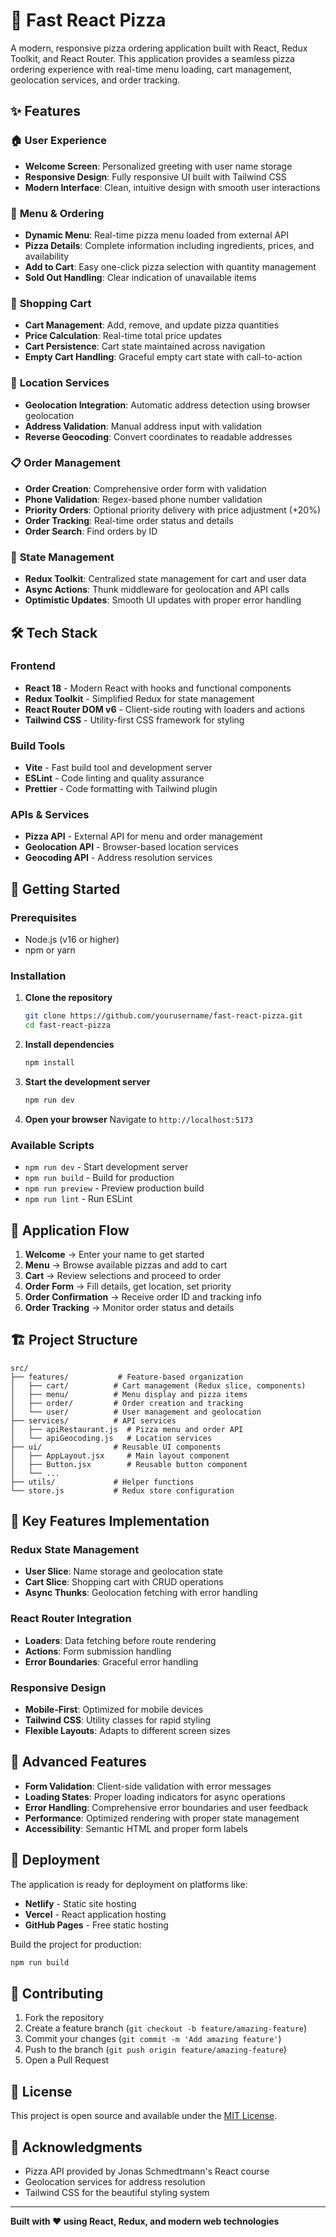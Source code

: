 # 🍕 Fast React Pizza

A modern, responsive pizza ordering application built with React, Redux Toolkit, and React Router. This application provides a seamless pizza ordering experience with real-time menu loading, cart management, geolocation services, and order tracking.

## ✨ Features

### 🏠 **User Experience**
- **Welcome Screen**: Personalized greeting with user name storage
- **Responsive Design**: Fully responsive UI built with Tailwind CSS
- **Modern Interface**: Clean, intuitive design with smooth user interactions

### 🍕 **Menu & Ordering**
- **Dynamic Menu**: Real-time pizza menu loaded from external API
- **Pizza Details**: Complete information including ingredients, prices, and availability
- **Add to Cart**: Easy one-click pizza selection with quantity management
- **Sold Out Handling**: Clear indication of unavailable items

### 🛒 **Shopping Cart**
- **Cart Management**: Add, remove, and update pizza quantities
- **Price Calculation**: Real-time total price updates
- **Cart Persistence**: Cart state maintained across navigation
- **Empty Cart Handling**: Graceful empty cart state with call-to-action

### 📍 **Location Services**
- **Geolocation Integration**: Automatic address detection using browser geolocation
- **Address Validation**: Manual address input with validation
- **Reverse Geocoding**: Convert coordinates to readable addresses

### 📋 **Order Management**
- **Order Creation**: Comprehensive order form with validation
- **Phone Validation**: Regex-based phone number validation
- **Priority Orders**: Optional priority delivery with price adjustment (+20%)
- **Order Tracking**: Real-time order status and details
- **Order Search**: Find orders by ID

### 🔄 **State Management**
- **Redux Toolkit**: Centralized state management for cart and user data
- **Async Actions**: Thunk middleware for geolocation and API calls
- **Optimistic Updates**: Smooth UI updates with proper error handling

## 🛠️ Tech Stack

### **Frontend**
- **React 18** - Modern React with hooks and functional components
- **Redux Toolkit** - Simplified Redux for state management
- **React Router DOM v6** - Client-side routing with loaders and actions
- **Tailwind CSS** - Utility-first CSS framework for styling

### **Build Tools**
- **Vite** - Fast build tool and development server
- **ESLint** - Code linting and quality assurance
- **Prettier** - Code formatting with Tailwind plugin

### **APIs & Services**
- **Pizza API** - External API for menu and order management
- **Geolocation API** - Browser-based location services
- **Geocoding API** - Address resolution services

## 🚀 Getting Started

### Prerequisites
- Node.js (v16 or higher)
- npm or yarn

### Installation

1. **Clone the repository**
   ```bash
   git clone https://github.com/yourusername/fast-react-pizza.git
   cd fast-react-pizza
   ```

2. **Install dependencies**
   ```bash
   npm install
   ```

3. **Start the development server**
   ```bash
   npm run dev
   ```

4. **Open your browser**
   Navigate to `http://localhost:5173`

### Available Scripts

- `npm run dev` - Start development server
- `npm run build` - Build for production
- `npm run preview` - Preview production build
- `npm run lint` - Run ESLint

## 📱 Application Flow

1. **Welcome** → Enter your name to get started
2. **Menu** → Browse available pizzas and add to cart
3. **Cart** → Review selections and proceed to order
4. **Order Form** → Fill details, get location, set priority
5. **Order Confirmation** → Receive order ID and tracking info
6. **Order Tracking** → Monitor order status and details

## 🏗️ Project Structure

```
src/
├── features/           # Feature-based organization
│   ├── cart/          # Cart management (Redux slice, components)
│   ├── menu/          # Menu display and pizza items
│   ├── order/         # Order creation and tracking
│   └── user/          # User management and geolocation
├── services/          # API services
│   ├── apiRestaurant.js  # Pizza menu and order API
│   └── apiGeocoding.js   # Location services
├── ui/                # Reusable UI components
│   ├── AppLayout.jsx     # Main layout component
│   ├── Button.jsx        # Reusable button component
│   └── ...
├── utils/             # Helper functions
└── store.js           # Redux store configuration
```

## 🔧 Key Features Implementation

### Redux State Management
- **User Slice**: Name storage and geolocation state
- **Cart Slice**: Shopping cart with CRUD operations
- **Async Thunks**: Geolocation fetching with error handling

### React Router Integration
- **Loaders**: Data fetching before route rendering
- **Actions**: Form submission handling
- **Error Boundaries**: Graceful error handling

### Responsive Design
- **Mobile-First**: Optimized for mobile devices
- **Tailwind CSS**: Utility classes for rapid styling
- **Flexible Layouts**: Adapts to different screen sizes

## 🌟 Advanced Features

- **Form Validation**: Client-side validation with error messages
- **Loading States**: Proper loading indicators for async operations
- **Error Handling**: Comprehensive error boundaries and user feedback
- **Performance**: Optimized rendering with proper state management
- **Accessibility**: Semantic HTML and proper form labels

## 🚀 Deployment

The application is ready for deployment on platforms like:
- **Netlify** - Static site hosting
- **Vercel** - React application hosting
- **GitHub Pages** - Free static hosting

Build the project for production:
```bash
npm run build
```

## 🤝 Contributing

1. Fork the repository
2. Create a feature branch (`git checkout -b feature/amazing-feature`)
3. Commit your changes (`git commit -m 'Add amazing feature'`)
4. Push to the branch (`git push origin feature/amazing-feature`)
5. Open a Pull Request

## 📄 License

This project is open source and available under the [MIT License](LICENSE).

## 🙏 Acknowledgments

- Pizza API provided by Jonas Schmedtmann's React course
- Geolocation services for address resolution
- Tailwind CSS for the beautiful styling system

---

**Built with ❤️ using React, Redux, and modern web technologies**
